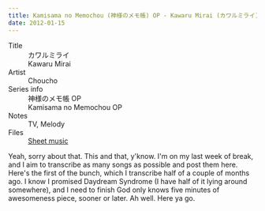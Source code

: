 ```yaml
---
title: Kamisama no Memochou (神様のメモ帳) OP - Kawaru Mirai (カワルミライ)
date: 2012-01-15
---
```


<dl>
  <dt>Title</dt>
  <dd>カワルミライ</dd>
  <dd>Kawaru Mirai</dd>

  <dt>Artist</dt>
  <dd>Choucho</dd>

  <dt>Series info</dt>
  <dd>神様のメモ帳 OP</dd>
  <dd>Kamisama no Memochou OP</dd>

  <dt>Notes</dt>
  <dd>TV, Melody</dd>

  <dt>Files</dt>
  <dd><a href="/files/sheetmusic/kawaru_mirai.pdf">Sheet music</a></dd>
</dl>

Yeah, sorry about that.  This and that, y'know.  I'm on my last week of
break, and I aim to transcribe as many songs as possible and post them
here.  Here's the first of the bunch, which I transcribe half of a
couple of months ago.  I know I promised Daydream Syndrome (I have half
of it lying around somewhere), and I need to finish God only knows five
minutes of awesomeness piece, sooner or later.  Ah well.  Here ya go.
